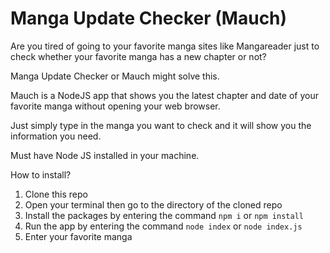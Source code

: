 # Manga Update Checker (Mauch)
Are you tired of going to your favorite manga sites like Mangareader just to check whether your favorite manga has a new chapter or not?

Manga Update Checker or Mauch might solve this.

Mauch is a NodeJS app that shows you the latest chapter and date of your favorite manga without opening your web browser.

Just simply type in the manga you want to check and it will show you the information you need.

Must have Node JS installed in your machine.

How to install?
1. Clone this repo
2. Open your terminal then go to the directory of the cloned repo
3. Install the packages by entering the command `npm i` or `npm install`
4. Run the app by entering the command `node index` or `node index.js`
5. Enter your favorite manga
